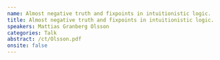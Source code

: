 ```yaml
---
name: Almost negative truth and fixpoints in intuitionistic logic.
title: Almost negative truth and fixpoints in intuitionistic logic.
speakers: Mattias Granberg Olsson
categories: Talk
abstract: /ct/Olsson.pdf
onsite: false
---
```

